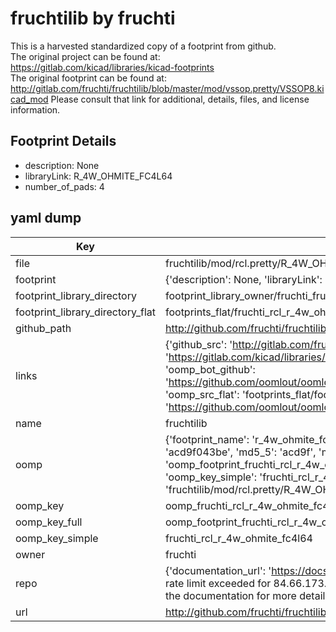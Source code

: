 # fruchtilib by fruchti  
This is a harvested standardized copy of a footprint from github.  
The original project can be found at:  
https://gitlab.com/kicad/libraries/kicad-footprints  
The original footprint can be found at:
http://gitlab.com/fruchti/fruchtilib/blob/master/mod/vssop.pretty/VSSOP8.kicad_mod
Please consult that link for additional, details, files, and license information.  
## Footprint Details
* description: None  
* libraryLink: R_4W_OHMITE_FC4L64  
* number_of_pads: 4  
## yaml dump  
| Key | Value |  
| --- | --- |  
| file | fruchtilib/mod/rcl.pretty/R_4W_OHMITE_FC4L64.kicad_mod |  
| footprint | {'description': None, 'libraryLink': 'R_4W_OHMITE_FC4L64', 'number_of_pads': 4} |  
| footprint_library_directory | footprint_library_owner/fruchti_fruchtilib |  
| footprint_library_directory_flat | footprints_flat/fruchti_rcl_r_4w_ohmite_fc4l64/working |  
| github_path | http://github.com/fruchti/fruchtilib/blob/master/mod/rcl.pretty/R_4W_OHMITE_FC4L64.kicad_mod |  
| links | {'github_src': 'http://gitlab.com/fruchti/fruchtilib/blob/master/mod/vssop.pretty/VSSOP8.kicad_mod', 'github_src_repo': 'https://gitlab.com/kicad/libraries/kicad-footprints', 'oomp_bot': 'footprints/fruchti_rcl_r_4w_ohmite_fc4l64/working', 'oomp_bot_github': 'https://github.com/oomlout/oomlout_oomp_footprint_bot/tree/main/footprints/fruchti_rcl_r_4w_ohmite_fc4l64/working', 'oomp_src_flat': 'footprints_flat/footprints_flat/fruchti_rcl_r_4w_ohmite_fc4l64/working', 'oomp_src_flat_github': 'https://github.com/oomlout/oomlout_oomp_footprint_src/tree/main/footprints_flat/fruchti_rcl_r_4w_ohmite_fc4l64/working'} |  
| name | fruchtilib |  
| oomp | {'footprint_name': 'r_4w_ohmite_fc4l64', 'library_name': 'rcl', 'md5': 'acd9f043be06cf3266abd461358e69cd', 'md5_10': 'acd9f043be', 'md5_5': 'acd9f', 'md5_6': 'acd9f0', 'oomp_key': 'oomp_fruchti_rcl_r_4w_ohmite_fc4l64', 'oomp_key_extra': 'oomp_footprint_fruchti_rcl_r_4w_ohmite_fc4l64', 'oomp_key_full': 'oomp_footprint_fruchti_rcl_r_4w_ohmite_fc4l64_acd9f0', 'oomp_key_simple': 'fruchti_rcl_r_4w_ohmite_fc4l64', 'original_filename': 'fruchtilib/mod/rcl.pretty/R_4W_OHMITE_FC4L64.kicad_mod', 'owner_name': 'fruchti'} |  
| oomp_key | oomp_fruchti_rcl_r_4w_ohmite_fc4l64 |  
| oomp_key_full | oomp_footprint_fruchti_rcl_r_4w_ohmite_fc4l64 |  
| oomp_key_simple | fruchti_rcl_r_4w_ohmite_fc4l64 |  
| owner | fruchti |  
| repo | {'documentation_url': 'https://docs.github.com/rest/overview/resources-in-the-rest-api#rate-limiting', 'message': "API rate limit exceeded for 84.66.173.59. (But here's the good news: Authenticated requests get a higher rate limit. Check out the documentation for more details.)"} |  
| url | http://github.com/fruchti/fruchtilib |  

